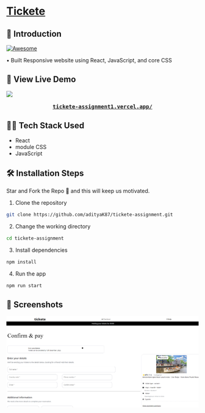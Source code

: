 # [Tickete](https://tickete-assignment1.vercel.app/)

## 📌 Introduction

[![Awesome](https://awesome.re/badge.svg)](https://awesome.re)

• Built Responsive website using React, JavaScript, and core CSS

## 🚀 View Live Demo

<img src="https://img.shields.io/badge/website-up-greene" />

<pre><center><a href="https://tickete-assignment1.vercel.app/"><b>tickete-assignment1.vercel.app/</b></a></center></pre>

## 👨‍💻 Tech Stack Used

-   React
-   module CSS
-   JavaScript

## 🛠️ Installation Steps

Star and Fork the Repo 🌟 and this will keep us motivated.

1. Clone the repository

```bash
git clone https://github.com/adityaK87/tickete-assignment.git
```

2. Change the working directory

```bash
cd tickete-assignment
```

3. Install dependencies

```bash
npm install
```

4. Run the app

```bash
npm run start
```

## 📸 Screenshots

<img src="./src/assets/tickete.png"/>
